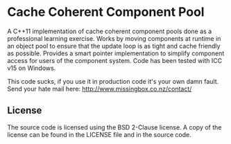 # Cache Coherent Component Pool

A C++11 implementation of cache coherent component pools done as a professional learning exercise. Works by moving components at runtime in an object pool to ensure that the update loop is as tight and cache friendly as possible. Provides a smart pointer implementation to simplify component access for users of the component system. Code has been tested with ICC v15 on Windows.

This code sucks, if you use it in production code it's your own damn fault. Send your hate mail here: http://www.missingbox.co.nz/contact/

## License

The source code is licensed using the BSD 2-Clause license. A copy of the license can be found in the LICENSE file and in the source code. 
